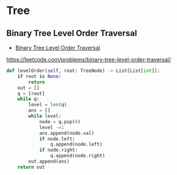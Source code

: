 # Tree

## Binary Tree Level Order Traversal

+ [Binary Tree Level Order Traversal](#binary-tree-level-order-traversal)

https://leetcode.com/problems/binary-tree-level-order-traversal/

``` python
def levelOrder(self, root: TreeNode) -> List[List[int]]:
    if root is None:
        return
    out = []
    q = [root]
    while q:
        level = len(q)
        ans = []
        while level:
            node = q.pop(0)
            level -=1
            ans.append(node.val)
            if node.left:
                q.append(node.left)
            if node.right:
                q.append(node.right)
        out.append(ans)
    return out
```